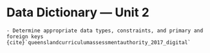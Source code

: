# Data Dictionary &mdash; Unit 2

```{admonition} Unit 2 subject matter covered:
- Determine appropriate data types, constraints, and primary and foreign keys
{cite}`queenslandcurriculumassessmentauthority_2017_digital`
```